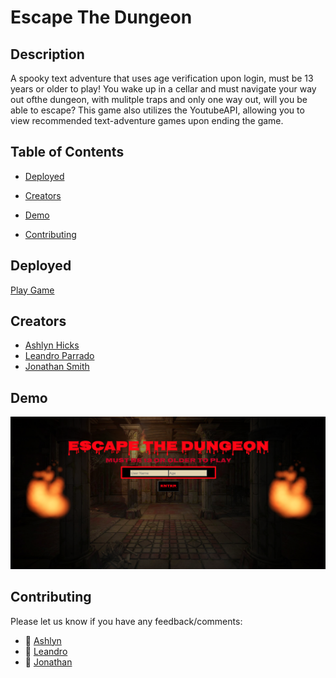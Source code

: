 # Escape The Dungeon 

  
  ## Description
  
A spooky text adventure that uses age verification upon login, must be 13 years or older to play! You wake up in a cellar and must navigate your way out ofthe dungeon, with mulitple traps and only one way out, will you be able to escape? This game also utilizes the YoutubeAPI, allowing you to view recommended text-adventure games upon ending the game. 
  
  ## Table of Contents 
  
  * [Deployed](#deployed)

  * [Creators](#creators)

  * [Demo](#demo)
  
  * [Contributing](#contributing)
  

  ## Deployed
  
  [Play Game](https://escape-dungeon.herokuapp.com/) 

   ## Creators 
 * [Ashlyn Hicks](https://github.com/ashattack) 
 * [Leandro Parrado](https://github.com/Bokosyk) 
 * [Jonathan Smith](https://github.com/jpls218) 


  ## Demo 

![Demo](./client/public/images/SignupPage.png)

  

  ## Contributing
  
  Please let us know if you have any feedback/comments:
   * :email: [Ashlyn](mailto:ash.giselle96@gmail.com)
   * :email: [Leandro](mailto:lparrado321@gmail.com)
   * :email: [Jonathan](mailto:email@email.com)
   
  

